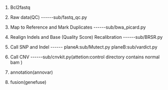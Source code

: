 1.  Bcl2fastq

2.  Raw data(QC)
        ------sub/fastq_qc.py

3.  Map to Reference and Mark Duplicates
        ------sub/bwa_picard.py

4.  Realign Indels and Base (Quality Score) Recalibration
        ------sub/BRSR.py

5.  Call SNP and Indel
        ------
            planeA:sub/Mutect.py
            planeB:sub/vardict.py

6.  Call CNV
        ------sub/cnvkit.py(attetion:control directory contains normal bam )

7.  annotation(annovar)

8.  fusion(genefuse)
     